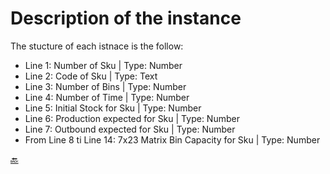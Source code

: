 # Description of the instance

The stucture of each istnace is the follow:

- Line 1: Number of Sku | Type: Number
- Line 2: Code of Sku | Type: Text
- Line 3: Number of Bins | Type: Number
- Line 4: Number of Time | Type: Number
- Line 5: Initial Stock for Sku | Type: Number
- Line 6: Production expected for Sku | Type: Number
- Line 7: Outbound expected for Sku | Type: Number
- From Line 8 ti Line 14:  7x23 Matrix Bin Capacity for Sku | Type: Number


[🔙](https://github.com/Fepeder/PhD_Thesis_Data/tree/main/Chapter%201/)
